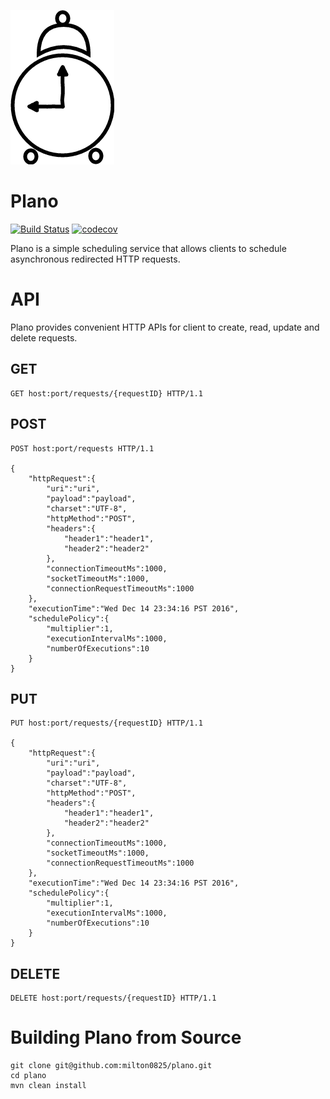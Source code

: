 ![Plano Logo](/docs/plano.png)

# Plano
[![Build Status](https://travis-ci.org/milton0825/plano.svg?branch=master)](https://travis-ci.org/milton0825/plano) [![codecov](https://codecov.io/gh/milton0825/plano/branch/master/graph/badge.svg)](https://codecov.io/gh/milton0825/plano)

Plano is a simple scheduling service that allows clients to schedule asynchronous redirected HTTP requests.

# API
Plano provides convenient HTTP APIs for client to create, read, update and delete requests.

## GET
```
GET host:port/requests/{requestID} HTTP/1.1
```

## POST
```
POST host:port/requests HTTP/1.1

{
    "httpRequest":{
        "uri":"uri",
        "payload":"payload",
        "charset":"UTF-8",
        "httpMethod":"POST",
        "headers":{
            "header1":"header1",
            "header2":"header2"
        },
        "connectionTimeoutMs":1000,
        "socketTimeoutMs":1000,
        "connectionRequestTimeoutMs":1000
    },
    "executionTime":"Wed Dec 14 23:34:16 PST 2016",
    "schedulePolicy":{
        "multiplier":1,
        "executionIntervalMs":1000,
        "numberOfExecutions":10
    }
}
```

## PUT
```
PUT host:port/requests/{requestID} HTTP/1.1

{
    "httpRequest":{
        "uri":"uri",
        "payload":"payload",
        "charset":"UTF-8",
        "httpMethod":"POST",
        "headers":{
            "header1":"header1",
            "header2":"header2"
        },
        "connectionTimeoutMs":1000,
        "socketTimeoutMs":1000,
        "connectionRequestTimeoutMs":1000
    },
    "executionTime":"Wed Dec 14 23:34:16 PST 2016",
    "schedulePolicy":{
        "multiplier":1,
        "executionIntervalMs":1000,
        "numberOfExecutions":10
    }
}
```

## DELETE
```
DELETE host:port/requests/{requestID} HTTP/1.1
```

# Building Plano from Source
```
git clone git@github.com:milton0825/plano.git
cd plano
mvn clean install
```

